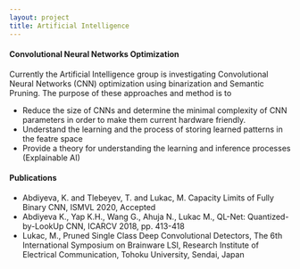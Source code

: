 ```yaml
---
layout: project
title: Artificial Intelligence
---
```


<h4>Convolutional Neural Networks Optimization</h4>

Currently the Artificial Intelligence group is investigating Convolutional Neural Networks (CNN) optimization using binarization and Semantic Pruning. The purpose of these approaches and method is to 
  - Reduce the size of CNNs and determine the minimal complexity of CNN parameters in order to make them current hardware friendly.
   - Understand the learning and the process of storing learned patterns in the featre space
   - Provide a theory for understanding the learning and inference processes (Explainable AI)
   
<h4>Publications</h4>

- Abdiyeva, K. and Tlebeyev, T. and Lukac, M. Capacity Limits of Fully Binary CNN, ISMVL 2020, Accepted
- Abdiyeva K., Yap K.H., Wang G., Ahuja N., Lukac M., QL-Net: Quantized-by-LookUp CNN, ICARCV 2018, pp. 413-418
- Lukac, M., Pruned Single Class Deep Convolutional Detectors, The 6th International Symposium on Brainware LSI, Research Institute of Electrical Communication, Tohoku University, Sendai, Japan

